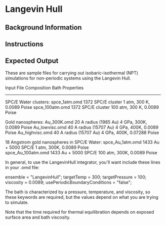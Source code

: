 # Langevin Hull

## Background Information

## Instructions

## Expected Output

These are sample files for carrying out isobaric-isothermal (NPT)
simulations for non-periodic systems using the Langevin Hull.

Input File              Composition             Bath Properties
---------------         ------------------      ---------------------------
SPC/E Water clusters:
spce_1atm.omd           1372 SPC/E cluster      1 atm, 300 K, 0.0089 Poise 
spce_100atm.omd         1372 SPC/E cluster      100 atm, 300 K, 0.0089 Poise

Gold nanospheres:
Au_300K.omd             20 A radius (1985 Au)   4 GPa, 300K, 0.0089 Poise
Au_lowvisc.omd          40 A radius (15707 Au)  4 GPa, 400K, 0.0089 Poise 
Au_highvisc.omd         40 A radius (15707 Au)  4 GPa, 400K, 0.07288 Poise

18 Angstrom gold nanospheres in SPC/E Water:
spce_Au_1atm.omd        1433 Au + 5000 SPC/E    1 atm, 300K, 0.0089 Poise  
spce_Au_100atm.omd      1433 Au + 5000 SPC/E    100 atm, 300K, 0.0089 Poise

In general, to use the LangevinHull integrator, you'll want include
these lines in your .omd file:
	     		   	
ensemble = "LangevinHull";
targetTemp = 300;
targetPressure = 100;
viscosity = 0.0089;
usePeriodicBoundaryConditions = "false";

The bath is characterized by a pressure, temperature, and viscosity,
so these keywords are required, but the values depend on what you are
trying to simulate.

Note that the time required for thermal equilibration depends on
exposed surface area and bath viscosity.
